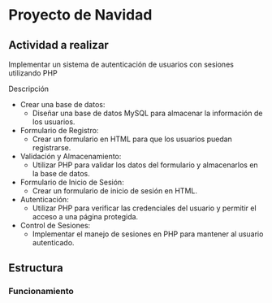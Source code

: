 # Proyecto de Navidad

## Actividad a realizar
Implementar un sistema de autenticación de usuarios con sesiones utilizando PHP

Descripción

* Crear una base de datos:
    * Diseñar una base de datos MySQL para almacenar la información de los usuarios.
* Formulario de Registro:
    * Crear un formulario en HTML para que los usuarios puedan registrarse.
* Validación y Almacenamiento:
    * Utilizar PHP para validar los datos del formulario y almacenarlos en la base de datos.
* Formulario de Inicio de Sesión:
    * Crear un formulario de inicio de sesión en HTML.
* Autenticación:
    * Utilizar PHP para verificar las credenciales del usuario y permitir el acceso a una página protegida.
* Control de Sesiones:
    * Implementar el manejo de sesiones en PHP para mantener al usuario autenticado.


## Estructura





### Funcionamiento